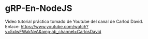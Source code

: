 # gRP-En-NodeJS
Video tutorial práctico tomado de Youtube del canal de Carlod David. Enlace: https://www.youtube.com/watch?v=5xlwFWakNvA&amp;ab_channel=CarlosDavid
